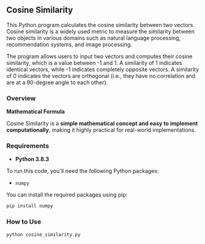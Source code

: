 ## Cosine Similarity

This Python program calculates the cosine similarity between two vectors. Cosine similarity is a widely used metric to measure the similarity between two objects in various domains such as natural language processing, recommendation systems, and image processing.

The program allows users to input two vectors and computes their cosine similarity, which is a value between -1 and 1. A similarity of 1 indicates identical vectors, while -1 indicates completely opposite vectors. A similarity of 0 indicates the vectors are orthogonal (i.e., they have no correlation and are at a 90-degree angle to each other).

### Overview


**Mathematical Formula**



Cosine Similarity is a **simple mathematical concept and easy to implement computationally**, making it highly practical for real-world implementations.


### Requirements

- **Python 3.8.3**
  
To run this code, you'll need the following Python packages:

- `numpy`

You can install the required packages using pip:

```bash
pip install numpy
```

### How to Use 

```bash
python cosine_similarity.py
```
